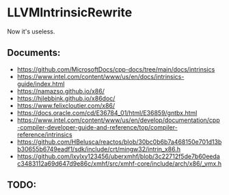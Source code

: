 # LLVMIntrinsicRewrite
Now it's useless.

## Documents:
- https://github.com/MicrosoftDocs/cpp-docs/tree/main/docs/intrinsics
- https://www.intel.com/content/www/us/en/docs/intrinsics-guide/index.html
- https://namazso.github.io/x86/
- https://hjlebbink.github.io/x86doc/
- https://www.felixcloutier.com/x86/
- https://docs.oracle.com/cd/E36784_01/html/E36859/gntbx.html
- https://www.intel.com/content/www/us/en/develop/documentation/cpp-compiler-developer-guide-and-reference/top/compiler-reference/intrinsics
- https://github.com/HBelusca/reactos/blob/30bc0b6b7a468150e701d13bb30655b6749eadf1/sdk/include/crt/mingw32/intrin_x86.h
- https://github.com/lxylxy123456/uberxmhf/blob/3c22712f5de7b60eedac3483112a69d647d9e86c/xmhf/src/xmhf-core/include/arch/x86/_vmx.h

## TODO:
```batch

```




